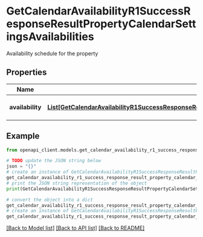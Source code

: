 # GetCalendarAvailabilityR1SuccessResponseResultPropertyCalendarSettingsAvailabilities

Availability schedule for the property

## Properties

Name | Type | Description | Notes
------------ | ------------- | ------------- | -------------
**availability** | [**List[GetCalendarAvailabilityR1SuccessResponseResultPropertyCalendarSettingsAvailabilitiesAvailabilityInner]**](GetCalendarAvailabilityR1SuccessResponseResultPropertyCalendarSettingsAvailabilitiesAvailabilityInner.md) | List of availability slots | [optional] 

## Example

```python
from openapi_client.models.get_calendar_availability_r1_success_response_result_property_calendar_settings_availabilities import GetCalendarAvailabilityR1SuccessResponseResultPropertyCalendarSettingsAvailabilities

# TODO update the JSON string below
json = "{}"
# create an instance of GetCalendarAvailabilityR1SuccessResponseResultPropertyCalendarSettingsAvailabilities from a JSON string
get_calendar_availability_r1_success_response_result_property_calendar_settings_availabilities_instance = GetCalendarAvailabilityR1SuccessResponseResultPropertyCalendarSettingsAvailabilities.from_json(json)
# print the JSON string representation of the object
print(GetCalendarAvailabilityR1SuccessResponseResultPropertyCalendarSettingsAvailabilities.to_json())

# convert the object into a dict
get_calendar_availability_r1_success_response_result_property_calendar_settings_availabilities_dict = get_calendar_availability_r1_success_response_result_property_calendar_settings_availabilities_instance.to_dict()
# create an instance of GetCalendarAvailabilityR1SuccessResponseResultPropertyCalendarSettingsAvailabilities from a dict
get_calendar_availability_r1_success_response_result_property_calendar_settings_availabilities_from_dict = GetCalendarAvailabilityR1SuccessResponseResultPropertyCalendarSettingsAvailabilities.from_dict(get_calendar_availability_r1_success_response_result_property_calendar_settings_availabilities_dict)
```
[[Back to Model list]](../README.md#documentation-for-models) [[Back to API list]](../README.md#documentation-for-api-endpoints) [[Back to README]](../README.md)


